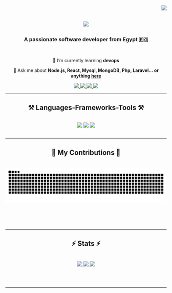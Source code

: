 <img align="right" src="https://visitor-badge.laobi.icu/badge?page_id=khaled308.khaled308" />

<h1 align="center">
    <img src="https://readme-typing-svg.herokuapp.com/?font=Righteous&size=35&center=true&vCenter=true&width=500&height=70&duration=4000&lines=Hi+There!+👋;+I'm+Khaled+Yassin;" />
</h1>

<h3 align="center">A passionate software developer from Egypt 🇪🇬</h3>

<br/>

<div align="center">
 
 🌱 I’m currently learning **devops**

💬 Ask me about **Node.js, React, Mysql, MongoDB, Php, Laravel... or anything [here](https://github.com/khaled308/khaled308/issues)**

</div>

<div align="center"> 
  <a href="mailto:khaledgaballa4@gmail.com">
    <img src="https://img.shields.io/badge/Gmail-333333?style=for-the-badge&logo=gmail&logoColor=red" />
  </a>
  <a href="https://www.linkedin.com/in/khaled-yassin-0503b61b3/" target="_blank">
    <img src="https://img.shields.io/badge/LinkedIn-0077B5?style=for-the-badge&logo=linkedin&logoColor=white" target="_blank" />
  </a>
  <!-- <a href="https://khaled308.github.io" target="_blank">
     <img src="https://img.shields.io/badge/Portfolio-FF5722?style=for-the-badge&logo=todoist&logoColor=white" target="_blank" /> 
  </a> -->
    <a href="https://www.frontendmentor.io/profile/khaled308" target="_blank">
    <img src="https://img.shields.io/badge/Frontend%20Mentor-333333?style=for-the-badge&logo=frontendmentor&logoColor=green" target="_blank" />
  </a>
  <a href="https://leetcode.com/khaled308/" target="_blank">
    <img src="https://img.shields.io/badge/LeetCode-333333?style=for-the-badge&logo=leetcode&logoColor=yellow" target="_blank" />
  </a>
</div>

 <hr/>
 
<h2 align="center">⚒️ Languages-Frameworks-Tools ⚒️</h2>
<br/>
<div align="center">
    <img src="https://skillicons.dev/icons?i=react,bootstrap,mui,html,css,vscode,github,figma,tailwind,git,nextjs" />
    <img src="https://skillicons.dev/icons?i=nodejs,python,javascript,typescript,express,mongodb,mysql,php,laravel" />
    <img src="https://skillicons.dev/icons?i=github,linux,nginx,aws,docker,kubernetes,ansible,terraform" /><br>
</div>

<br/>
<hr/>

<div align="center">
  <h2>🐍 My Contributions 🐍</h2>
  <br>
  <img alt="snake eating my contributions" src="https://raw.githubusercontent.com/khaled308/khaled308/output/github-contribution-grid-snake.svg" />
  
  <br/><br/><br/>
</div>

<hr/>

<h2 align="center">⚡ Stats ⚡</h2>
<br>
<div align="center">
<a href="https://github.com/khaled308">
  <img height="190em" src="https://github-readme-stats.vercel.app/api?username=khaled308&show_icons=true&theme=react&hide_border=true"/>
  <img height="190em" src="https://github-readme-stats.vercel.app/api/top-langs/?username=khaled308&layout=compact&langs_count=8&theme=react&hide_border=true"/>
</a>
  <img width="60%" src="https://github-readme-streak-stats.herokuapp.com/?user=khaled308&show_icons=true&locale=en&layout=demo&theme=react&hide_border=true" />

</div>

<br/><br/>

<hr/>

<br/>
